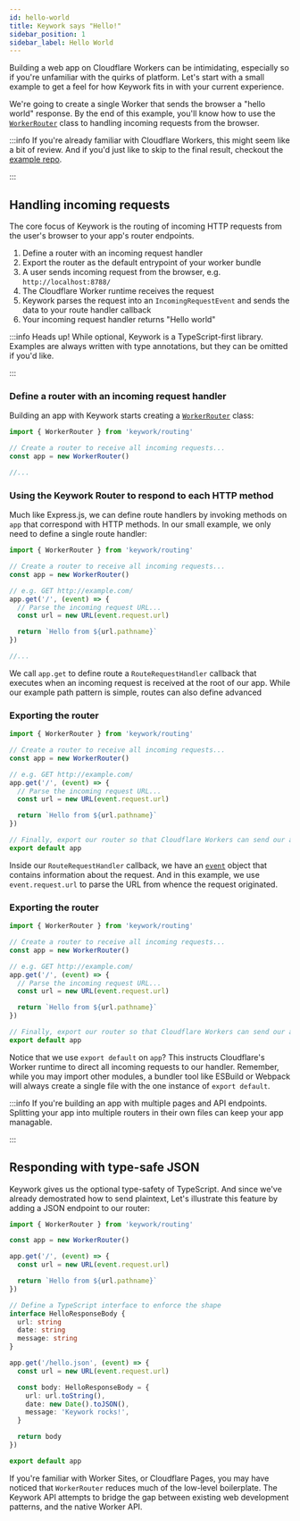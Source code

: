 ```yaml
---
id: hello-world
title: Keywork says "Hello!"
sidebar_position: 1
sidebar_label: Hello World
---
```


Building a web app on Cloudflare Workers can be intimidating,
especially so if you're unfamiliar with the quirks of platform.
Let's start with a small example to get a feel for how Keywork fits in with your current experience.

We're going to create a single Worker that sends the browser a "hello world" response.
By the end of this example, you'll know how to use the [`WorkerRouter`](/api/classes/routing-worker.WorkerRouter)
class to handling incoming requests from the browser.

:::info
If you're already familiar with Cloudflare Workers, this might seem like a bit of review.
And if you'd just like to skip to the final result, checkout the [example repo](https://github.com/nirrius/keywork-example-react-esbuild).

:::

## Handling incoming requests

The core focus of Keywork is the routing of incoming HTTP requests from the user's browser
to your app's router endpoints.

1. Define a router with an incoming request handler
2. Export the router as the default entrypoint of your worker bundle
3. A user sends incoming request from the browser, e.g. `http://localhost:8788/`
4. The Cloudflare Worker runtime receives the request
5. Keywork parses the request into an `IncomingRequestEvent` and sends the data to your route handler callback
6. Your incoming request handler returns "Hello world"

:::info
Heads up! While optional, Keywork is a TypeScript-first library.
Examples are always written with type annotations, but they can be omitted if you'd like.

:::

### Define a router with an incoming request handler

Building an app with Keywork starts creating a [`WorkerRouter`](/api/classes/routing-worker.WorkerRouter)
class:

```ts title=_worker.ts
import { WorkerRouter } from 'keywork/routing'

// Create a router to receive all incoming requests...
const app = new WorkerRouter()

//...
```

### Using the Keywork Router to respond to each HTTP method

Much like Express.js, we can define route handlers by invoking methods on `app` that correspond with HTTP methods.
In our small example, we only need to define a single route handler:

```ts title=_worker.ts
import { WorkerRouter } from 'keywork/routing'

// Create a router to receive all incoming requests...
const app = new WorkerRouter()

// e.g. GET http://example.com/
app.get('/', (event) => {
  // Parse the incoming request URL...
  const url = new URL(event.request.url)

  return `Hello from ${url.pathname}`
})

//...
```

We call `app.get` to define route a `RouteRequestHandler`
callback that executes when an incoming request is received at the root of our app.
While our example path pattern is simple, routes can also define advanced

### Exporting the router

```ts title=_worker.ts
import { WorkerRouter } from 'keywork/routing'

// Create a router to receive all incoming requests...
const app = new WorkerRouter()

// e.g. GET http://example.com/
app.get('/', (event) => {
  // Parse the incoming request URL...
  const url = new URL(event.request.url)

  return `Hello from ${url.pathname}`
})

// Finally, export our router so that Cloudflare Workers can send our app requests...
export default app
```

Inside our `RouteRequestHandler` callback, we have an [`event`](/api/interfaces/routing-common.IncomingRequestEvent)
object that contains information about the request.
And in this example, we use `event.request.url` to parse the URL from whence the request originated.

### Exporting the router

```ts title=_worker.ts
import { WorkerRouter } from 'keywork/routing'

// Create a router to receive all incoming requests...
const app = new WorkerRouter()

// e.g. GET http://example.com/
app.get('/', (event) => {
  // Parse the incoming request URL...
  const url = new URL(event.request.url)

  return `Hello from ${url.pathname}`
})

// Finally, export our router so that Cloudflare Workers can send our app requests...
export default app
```

Notice that we use `export default` on `app`?
This instructs Cloudflare's Worker runtime to direct all incoming requests to our handler.
Remember, while you may import other modules, a bundler tool like ESBuild or Webpack
will always create a single file with the one instance of `export default`.

:::info
If you're building an app with multiple pages and API endpoints.
Splitting your app into multiple routers in their own files can keep your app managable.

:::

## Responding with type-safe JSON

Keywork gives us the optional type-safety of TypeScript.
And since we've already demostrated how to send plaintext,
Let's illustrate this feature by adding a JSON endpoint to our router:

```ts title=_worker.ts
import { WorkerRouter } from 'keywork/routing'

const app = new WorkerRouter()

app.get('/', (event) => {
  const url = new URL(event.request.url)

  return `Hello from ${url.pathname}`
})

// Define a TypeScript interface to enforce the shape
interface HelloResponseBody {
  url: string
  date: string
  message: string
}

app.get('/hello.json', (event) => {
  const url = new URL(event.request.url)

  const body: HelloResponseBody = {
    url: url.toString(),
    date: new Date().toJSON(),
    message: 'Keywork rocks!',
  }

  return body
})

export default app
```

If you're familiar with Worker Sites, or Cloudflare Pages, you may have noticed that
`WorkerRouter` reduces much of the low-level boilerplate.
The Keywork API attempts to bridge the gap between existing web development patterns,
and the native Worker API.
